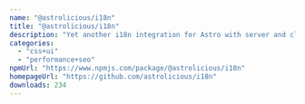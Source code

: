 ```yaml
---
name: "@astrolicious/i18n"
title: "@astrolicious/i18n"
description: "Yet another i18n integration for Astro with server and client utilities, type safety and translations built-in."
categories:
  - "css+ui"
  - "performance+seo"
npmUrl: "https://www.npmjs.com/package/@astrolicious/i18n"
homepageUrl: "https://github.com/astrolicious/i18n"
downloads: 234
---
```

